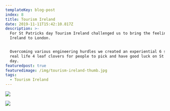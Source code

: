 ```yaml
---
templateKey: blog-post
index: 8
title: Tourism Ireland
date: 2019-11-11T15:42:10.817Z
description: >-
  For St Patricks day Tourism Ireland challenged us to bring the feeling of
  Ireland to London.


  Overcoming various engineering hurdles we created an experiential 6 sheet with
  real life 4 leaf clovers for people to pick and have good luck on St Patricks
  day.
featuredpost: true
featuredimage: /img/tourism-ireland-thumb.jpg
tags:
  - Tourism Ireland
---
```

![](/img/screen-shot-2017-03-17-at-13.43.02-2_1340_c.png)

![](/img/inst-pats_1340_c.jpg)
